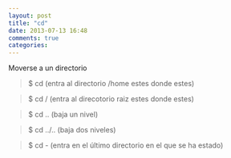 ```yaml
---
layout: post
title: "cd"
date: 2013-07-13 16:48
comments: true
categories: 
---
```

Moverse a un directorio 

>$ cd     (entra al directorio /home estes donde estes)

>$ cd /   (entra al direcotorio raiz estes donde estes) 

>$ cd ..  (baja un nivel)

>$ cd ../.. (baja dos niveles)

>$ cd -   (entra en el último directorio en el que se ha estado)

